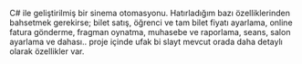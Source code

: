 C# ile geliştirilmiş bir sinema otomasyonu.
Hatırladığım bazı özelliklerinden bahsetmek gerekirse; bilet satış, öğrenci ve tam bilet fiyatı ayarlama, online fatura gönderme, fragman oynatma, muhasebe ve raporlama, seans, salon ayarlama ve dahası.. proje içinde ufak bi slayt mevcut orada daha detaylı olarak özellikler var.
